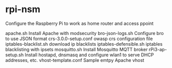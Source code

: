 # rpi-nsm

Configure the Raspberry Pi to work as home router and access ppoint

apache.sh 	            Install Apache with modsecurity
bro-json-logs.sh 	      Configure bro to use JSON format
crs-3.0.0-setup.conf 	  owasp crs configuration file
iptables-blacklist.sh 	download ip blacklists
iptables-defensible.sh 	iptables blacklisting with ipsets
mosquitto.sh 	          Install Mosquitto MQTT broker
rPi3-ap-setup.sh 	      Install hostapd, dnsmasq and configure wlan1 to serve DHCP addresses, etc.
vhost-template.conf     Sample emtpy Apache vhost
